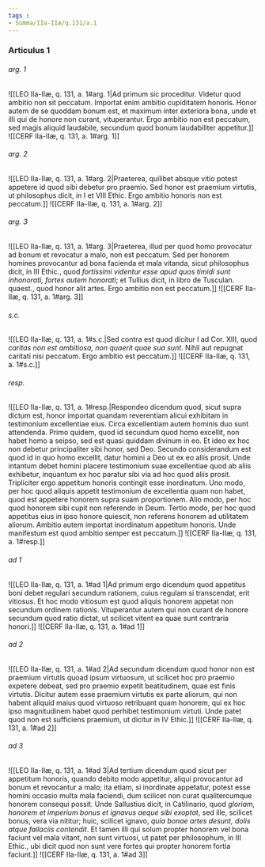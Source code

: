 ```yaml
---
tags : 
- Summa/IIa-IIæ/q.131/a.1
---
```


### Articulus 1

###### arg. 1
![[LEO IIa-IIæ, q. 131, a. 1#arg. 1|Ad primum sic proceditur. Videtur quod ambitio non sit peccatum. Importat enim ambitio cupiditatem honoris. Honor autem de se quoddam bonum est, et maximum inter exteriora bona, unde et illi qui de honore non curant, vituperantur. Ergo ambitio non est peccatum, sed magis aliquid laudabile, secundum quod bonum laudabiliter appetitur.]]
![[CERF IIa-IIæ, q. 131, a. 1#arg. 1]]

###### arg. 2
![[LEO IIa-IIæ, q. 131, a. 1#arg. 2|Praeterea, quilibet absque vitio potest appetere id quod sibi debetur pro praemio. Sed honor est praemium virtutis, ut philosophus dicit, in I et VIII Ethic. Ergo ambitio honoris non est peccatum.]]
![[CERF IIa-IIæ, q. 131, a. 1#arg. 2]]

###### arg. 3
![[LEO IIa-IIæ, q. 131, a. 1#arg. 3|Praeterea, illud per quod homo provocatur ad bonum et revocatur a malo, non est peccatum. Sed per honorem homines provocantur ad bona facienda et mala vitanda, sicut philosophus dicit, in III Ethic., quod *fortissimi videntur esse apud quos timidi sunt inhonorati, fortes autem honorati*; et Tullius dicit, in libro de Tusculan. quaest., quod honor alit artes. Ergo ambitio non est peccatum.]]
![[CERF IIa-IIæ, q. 131, a. 1#arg. 3]]

###### s.c.
![[LEO IIa-IIæ, q. 131, a. 1#s.c.|Sed contra est quod dicitur I ad Cor. XIII, quod *caritas non est ambitiosa, non quaerit quae sua sunt*. Nihil aut repugnat caritati nisi peccatum. Ergo ambitio est peccatum.]]
![[CERF IIa-IIæ, q. 131, a. 1#s.c.]]

###### resp.
![[LEO IIa-IIæ, q. 131, a. 1#resp.|Respondeo dicendum quod, sicut supra dictum est, honor importat quandam reverentiam alicui exhibitam in testimonium excellentiae eius. Circa excellentiam autem hominis duo sunt attendenda. Primo quidem, quod id secundum quod homo excellit, non habet homo a seipso, sed est quasi quiddam divinum in eo. Et ideo ex hoc non debetur principaliter sibi honor, sed Deo. Secundo considerandum est quod id in quo homo excellit, datur homini a Deo ut ex eo aliis prosit. Unde intantum debet homini placere testimonium suae excellentiae quod ab aliis exhibetur, inquantum ex hoc paratur sibi via ad hoc quod aliis prosit. Tripliciter ergo appetitum honoris contingit esse inordinatum. Uno modo, per hoc quod aliquis appetit testimonium de excellentia quam non habet, quod est appetere honorem supra suam proportionem. Alio modo, per hoc quod honorem sibi cupit non referendo in Deum. Tertio modo, per hoc quod appetitus eius in ipso honore quiescit, non referens honorem ad utilitatem aliorum. Ambitio autem importat inordinatum appetitum honoris. Unde manifestum est quod ambitio semper est peccatum.]]
![[CERF IIa-IIæ, q. 131, a. 1#resp.]]

###### ad 1
![[LEO IIa-IIæ, q. 131, a. 1#ad 1|Ad primum ergo dicendum quod appetitus boni debet regulari secundum rationem, cuius regulam si transcendat, erit vitiosus. Et hoc modo vitiosum est quod aliquis honorem appetat non secundum ordinem rationis. Vituperantur autem qui non curant de honore secundum quod ratio dictat, ut scilicet vitent ea quae sunt contraria honori.]]
![[CERF IIa-IIæ, q. 131, a. 1#ad 1]]

###### ad 2
![[LEO IIa-IIæ, q. 131, a. 1#ad 2|Ad secundum dicendum quod honor non est praemium virtutis quoad ipsum virtuosum, ut scilicet hoc pro praemio expetere debeat, sed pro praemio expetit beatitudinem, quae est finis virtutis. Dicitur autem esse praemium virtutis ex parte aliorum, qui non habent aliquid maius quod virtuoso retribuant quam honorem, qui ex hoc ipso magnitudinem habet quod perhibet testimonium virtuti. Unde patet quod non est sufficiens praemium, ut dicitur in IV Ethic.]]
![[CERF IIa-IIæ, q. 131, a. 1#ad 2]]

###### ad 3
![[LEO IIa-IIæ, q. 131, a. 1#ad 3|Ad tertium dicendum quod sicut per appetitum honoris, quando debito modo appetitur, aliqui provocantur ad bonum et revocantur a malo; ita etiam, si inordinate appetatur, potest esse homini occasio multa mala faciendi, dum scilicet non curat qualitercumque honorem consequi possit. Unde Sallustius dicit, in Catilinario, quod *gloriam, honorem et imperium bonus et ignavus aeque sibi exoptat*, sed ille, scilicet bonus, vera via nititur; huic, scilicet ignavo, *quia bonae artes desunt, dolis atque fallaciis contendit*. Et tamen illi qui solum propter honorem vel bona faciunt vel mala vitant, non sunt virtuosi, ut patet per philosophum, in III Ethic., ubi dicit quod non sunt vere fortes qui propter honorem fortia faciunt.]]
![[CERF IIa-IIæ, q. 131, a. 1#ad 3]]

